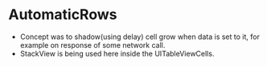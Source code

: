 # AutomaticRows
- Concept was to shadow(using delay) cell grow when data is set to it, for example on response of some network call.  
- StackView is being used here inside the UITableViewCells.
